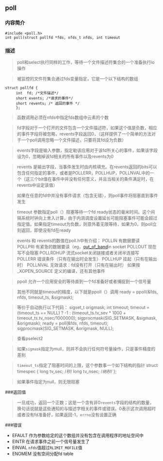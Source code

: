 ## poll 
### 内容简介
	#include <poll.h>
    int poll(struct pollfd *fds, nfds_t nfds, int timeout

### 描述
> poll和select执行同样的工作，等待一个文件描述符集合的一个准备执行io操作

> 被监控的文件符集合通过fds变量指定，它是一个以下结构的数组

	struct pollfd {
	     int  fd; /*文件描述*/
		 short events; /*请求的事件*/
		 short revents; /* 返回的事件 */
		 };

> 函数调用必须在nfds中指定fds数组中云素的个数

> fd字段对于一个打开的文件包含一个文件描述符，如果这个值是负数，相应的事件字段将被忽略，revents字段返回0，（这样提供了一个简单的方法对于一个poll调用忽略一个文件描述，只要将其fd设为负数）

> events字段是输入参数，指定勒该应用对于该fd所关心的事件，如果该字段设为0，忽略掉该fd相关的所有事件以及revents为0

> revents 是输出字段，当事件发生时由内核填充。在revents返回的bits可以包含任何指定的事件，或者是POLLERR，POLLHUP，POLLNVAL中的一个（这三个bit值在事件中并没有任何意义，并且当相关的条件满足时，在revents中设定该值）

> 如果在任意的fd中并没有事件请求（包含无错），则poll事件将阻塞直到事件发生

> timeout 参数指定poll（）阻塞等待一个fd ready状态的毫米时间。这个间隔系统时钟向上舍入计算，由于内涵调度设置延长可能阻塞事件可能会超过指定值。如果指定timeout为负数，则意外着无限等待，如果为0，则poll立刻返回，即使没有fd在ready

> events 和 revents的数值在poll.h中有介绍：
	POLLIN 有数据要读
	POLLPRI 有紧急的数据要读（eg，[out_of_band](http://www.gnu.org/software/libc/manual/html_node/Out_002dof_002dBand-Data.html)in socket
	POLLOUT 现在写不会阻塞
	POLLRDHUP 流式socket关闭链接或者关闭半连接写
	POLLERR 错误条件（只有在输出时会发生）
	POLLHUP 挂起（只有在输出时）
	POLLNVAL 无效请求：fd没有打开（只有在输出时）
	如果按 _XOPEN_SOURCE 定义的编译，还有其他事件

> ppoll 允许一个应用安全的等待直到一个fd准备好或者捕捉到一个信号量

> 其他不同就是timeout的精度，以下就是ppoll（）调用
	ready = ppoll(&fds, nfds, timeout_ts, &sigmask);

> 等价于自动执行以下代码：
	sigset_t origmask;
	int timeout;
	timeout = (timeout_ts == NULL) ? -1 :
	          (timeout_ts.tv_sev * 1000 + timeout_ts.tv_nsec/1000000);
    sigprocmask(SIG_SETMASK, &sigmask, &origmask);
	ready = poll(&fds, nfds, timeout);
	sigprocmask(SIG_SETMASK, &origmask, NULL);

> 查看pselect2

> 如果`sigmask`指定为mull，则并不会执行任何符号量操作，只是事件精度的差别

> `timeout_ts`指定了阻塞时间的上限，这个参数事一个如下结构的指针
	struct timespec {
		long tv_sec; /*秒*/
		long tv_nsec; /*纳秒*/
	};

> 如果事件指定为null，则无限阻塞

###返回值
> 一旦成功，返回一个正数；这是一个含有非0`revents`字段的结构的数量，换句话说就是这些通知的与描述字相关的事件或错误。0表示这次调用超时或者没有fd准备好，如果返回-1，`errno`没有设置正确

###错误
* EFAULT 作为参数给定的这个数组并没有包含在调用程序的地址空间中
* EINTR	 在请求事件之前一个信号量发生了
* EINVAL `nfds`值超过`RLIMIT_MOFILE`值
* ENOMEM 没有空间分配fd table

	

